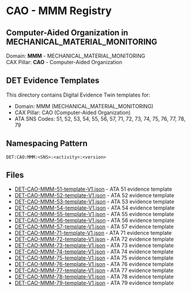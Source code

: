 # CAO - MMM Registry

## Computer-Aided Organization in MECHANICAL_MATERIAL_MONITORING

Domain: **MMM** - MECHANICAL_MATERIAL_MONITORING  
CAX Pillar: **CAO** - Computer-Aided Organization

## DET Evidence Templates

This directory contains Digital Evidence Twin templates for:
- Domain: MMM (MECHANICAL_MATERIAL_MONITORING)
- CAX Pillar: CAO (Computer-Aided Organization)
- ATA SNS Codes: 51, 52, 53, 54, 55, 56, 57, 71, 72, 73, 74, 75, 76, 77, 78, 79

## Namespacing Pattern
```
DET:CAO:MMM:<SNS>:<activity>:<version>
```

## Files
- [DET-CAO-MMM-51-template-V1.json](DET-CAO-MMM-51-template-V1.json) - ATA 51 evidence template
- [DET-CAO-MMM-52-template-V1.json](DET-CAO-MMM-52-template-V1.json) - ATA 52 evidence template
- [DET-CAO-MMM-53-template-V1.json](DET-CAO-MMM-53-template-V1.json) - ATA 53 evidence template
- [DET-CAO-MMM-54-template-V1.json](DET-CAO-MMM-54-template-V1.json) - ATA 54 evidence template
- [DET-CAO-MMM-55-template-V1.json](DET-CAO-MMM-55-template-V1.json) - ATA 55 evidence template
- [DET-CAO-MMM-56-template-V1.json](DET-CAO-MMM-56-template-V1.json) - ATA 56 evidence template
- [DET-CAO-MMM-57-template-V1.json](DET-CAO-MMM-57-template-V1.json) - ATA 57 evidence template
- [DET-CAO-MMM-71-template-V1.json](DET-CAO-MMM-71-template-V1.json) - ATA 71 evidence template
- [DET-CAO-MMM-72-template-V1.json](DET-CAO-MMM-72-template-V1.json) - ATA 72 evidence template
- [DET-CAO-MMM-73-template-V1.json](DET-CAO-MMM-73-template-V1.json) - ATA 73 evidence template
- [DET-CAO-MMM-74-template-V1.json](DET-CAO-MMM-74-template-V1.json) - ATA 74 evidence template
- [DET-CAO-MMM-75-template-V1.json](DET-CAO-MMM-75-template-V1.json) - ATA 75 evidence template
- [DET-CAO-MMM-76-template-V1.json](DET-CAO-MMM-76-template-V1.json) - ATA 76 evidence template
- [DET-CAO-MMM-77-template-V1.json](DET-CAO-MMM-77-template-V1.json) - ATA 77 evidence template
- [DET-CAO-MMM-78-template-V1.json](DET-CAO-MMM-78-template-V1.json) - ATA 78 evidence template
- [DET-CAO-MMM-79-template-V1.json](DET-CAO-MMM-79-template-V1.json) - ATA 79 evidence template
